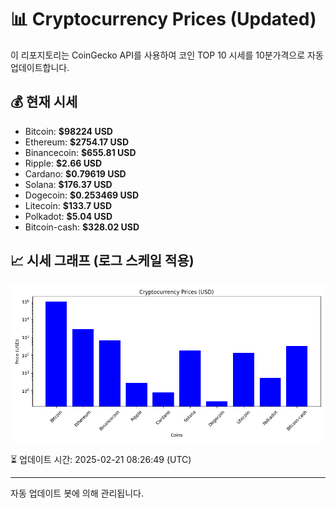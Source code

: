 
# 📊 Cryptocurrency Prices (Updated)

이 리포지토리는 CoinGecko API를 사용하여 코인 TOP 10 시세를 10분가격으로 자동 업데이트합니다.

## 💰 현재 시세
- Bitcoin: **$98224 USD**
- Ethereum: **$2754.17 USD**
- Binancecoin: **$655.81 USD**
- Ripple: **$2.66 USD**
- Cardano: **$0.79619 USD**
- Solana: **$176.37 USD**
- Dogecoin: **$0.253469 USD**
- Litecoin: **$133.7 USD**
- Polkadot: **$5.04 USD**
- Bitcoin-cash: **$328.02 USD**

## 📈 시세 그래프 (로그 스케일 적용)
![Crypto Prices](crypto_prices.png)

⏳ 업데이트 시간: 2025-02-21 08:26:49 (UTC)

---
자동 업데이트 봇에 의해 관리됩니다.

